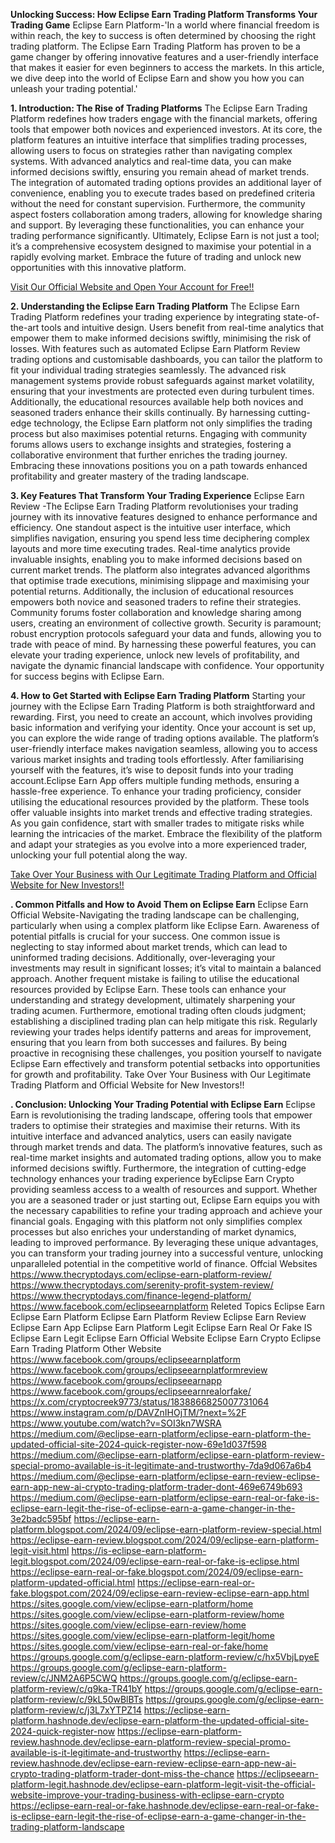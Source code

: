 **Unlocking Success: How Eclipse Earn Trading Platform Transforms Your Trading Game**
Eclipse Earn Platform-'In a world where financial freedom is within reach, the key to success is often determined by choosing the right trading platform. The Eclipse Earn Trading Platform has proven to be a game changer by offering innovative features and a user-friendly interface that makes it easier for even beginners to access the markets. In this article, we dive deep into the world of Eclipse Earn and show you how you can unleash your trading potential.'

**1. Introduction: The Rise of Trading Platforms**
The Eclipse Earn Trading Platform redefines how traders engage with the financial markets, offering tools that empower both novices and experienced investors. At its core, the platform features an intuitive interface that simplifies trading processes, allowing users to focus on strategies rather than navigating complex systems. With advanced analytics and real-time data, you can make informed decisions swiftly, ensuring you remain ahead of market trends. The integration of automated trading options provides an additional layer of convenience, enabling you to execute trades based on predefined criteria without the need for constant supervision. Furthermore, the community aspect fosters collaboration among traders, allowing for knowledge sharing and support. By leveraging these functionalities, you can enhance your trading performance significantly. Ultimately, Eclipse Earn is not just a tool; it’s a comprehensive ecosystem designed to maximise your potential in a rapidly evolving market. Embrace the future of trading and unlock new opportunities with this innovative platform.

<a href="https://www.thecryptodays.com/eclipse-earn-platform-review/">Visit Our Official Website and Open Your Account for Free!!</a>

**2. Understanding the Eclipse Earn Trading Platform**
The Eclipse Earn Trading Platform redefines your trading experience by integrating state-of-the-art tools and intuitive design. Users benefit from real-time analytics that empower them to make informed decisions swiftly, minimising the risk of losses. With features such as automated Eclipse Earn Platform Review trading options and customisable dashboards, you can tailor the platform to fit your individual trading strategies seamlessly. The advanced risk management systems provide robust safeguards against market volatility, ensuring that your investments are protected even during turbulent times. Additionally, the educational resources available help both novices and seasoned traders enhance their skills continually. By harnessing cutting-edge technology, the Eclipse Earn platform not only simplifies the trading process but also maximises potential returns. Engaging with community forums allows users to exchange insights and strategies, fostering a collaborative environment that further enriches the trading journey. Embracing these innovations positions you on a path towards enhanced profitability and greater mastery of the trading landscape.

**3. Key Features That Transform Your Trading Experience**
Eclipse Earn Review -The Eclipse Earn Trading Platform revolutionises your trading journey with its innovative features designed to enhance performance and efficiency. One standout aspect is the intuitive user interface, which simplifies navigation, ensuring you spend less time deciphering complex layouts and more time executing trades. Real-time analytics provide invaluable insights, enabling you to make informed decisions based on current market trends. The platform also integrates advanced algorithms that optimise trade executions, minimising slippage and maximising your potential returns. Additionally, the inclusion of educational resources empowers both novice and seasoned traders to refine their strategies. Community forums foster collaboration and knowledge sharing among users, creating an environment of collective growth. Security is paramount; robust encryption protocols safeguard your data and funds, allowing you to trade with peace of mind. By harnessing these powerful features, you can elevate your trading experience, unlock new levels of profitability, and navigate the dynamic financial landscape with confidence. Your opportunity for success begins with Eclipse Earn.

**4. How to Get Started with Eclipse Earn Trading Platform**
Starting your journey with the Eclipse Earn Trading Platform is both straightforward and rewarding. First, you need to create an account, which involves providing basic information and verifying your identity. Once your account is set up, you can explore the wide range of trading options available. The platform’s user-friendly interface makes navigation seamless, allowing you to access various market insights and trading tools effortlessly. After familiarising yourself with the features, it’s wise to deposit funds into your trading account.Eclipse Earn App  offers multiple funding methods, ensuring a hassle-free experience. To enhance your trading proficiency, consider utilising the educational resources provided by the platform. These tools offer valuable insights into market trends and effective trading strategies. As you gain confidence, start with smaller trades to mitigate risks while learning the intricacies of the market. Embrace the flexibility of the platform and adapt your strategies as you evolve into a more experienced trader, unlocking your full potential along the way.

<a href="https://www.thecryptodays.com/eclipse-earn-platform-review/">Take Over Your Business with Our Legitimate Trading Platform and Official Website for New Investors!!</a>

**. Common Pitfalls and How to Avoid Them on Eclipse Earn**
Eclipse Earn Official Website-Navigating the trading landscape can be challenging, particularly when using a complex platform like Eclipse Earn. Awareness of potential pitfalls is crucial for your success. One common issue is neglecting to stay informed about market trends, which can lead to uninformed trading decisions. Additionally, over-leveraging your investments may result in significant losses; it’s vital to maintain a balanced approach. Another frequent mistake is failing to utilise the educational resources provided by Eclipse Earn. These tools can enhance your understanding and strategy development, ultimately sharpening your trading acumen. Furthermore, emotional trading often clouds judgment; establishing a disciplined trading plan can help mitigate this risk. Regularly reviewing your trades helps identify patterns and areas for improvement, ensuring that you learn from both successes and failures. By being proactive in recognising these challenges, you position yourself to navigate Eclipse Earn effectively and transform potential setbacks into opportunities for growth and profitability.
Take Over Your Business with Our Legitimate Trading Platform and Official Website for New Investors!!

**. Conclusion: Unlocking Your Trading Potential with Eclipse Earn**
Eclipse Earn is revolutionising the trading landscape, offering tools that empower traders to optimise their strategies and maximise their returns. With its intuitive interface and advanced analytics, users can easily navigate through market trends and data. The platform’s innovative features, such as real-time market insights and automated trading options, allow you to make informed decisions swiftly. Furthermore, the integration of cutting-edge technology enhances your trading experience byEclipse Earn Crypto  providing seamless access to a wealth of resources and support. Whether you are a seasoned trader or just starting out, Eclipse Earn equips you with the necessary capabilities to refine your trading approach and achieve your financial goals. Engaging with this platform not only simplifies complex processes but also enriches your understanding of market dynamics, leading to improved performance. By leveraging these unique advantages, you can transform your trading journey into a successful venture, unlocking unparalleled potential in the competitive world of finance.
Offcial Websites
https://www.thecryptodays.com/eclipse-earn-platform-review/
https://www.thecryptodays.com/serenity-profit-system-review/
https://www.thecryptodays.com/finance-legend-platform/
https://www.facebook.com/eclipseearnplatform
Releted Topics
Eclipse Earn
Eclipse Earn Platform
Eclipse Earn Platform Review
Eclipse Earn Review
Eclipse Earn App
Eclipse Earn Platform Legit
Eclipse Earn Real Or Fake
IS Eclipse Earn Legit
Eclipse Earn Official Website
Eclipse Earn Crypto
Eclipse Earn Trading Platform
Other Website
https://www.facebook.com/groups/eclipseearnplatform
https://www.facebook.com/groups/eclipseearnplatformreview
https://www.facebook.com/groups/eclipseearnapp
https://www.facebook.com/groups/eclipseearnrealorfake/
https://x.com/cryptocreek9773/status/1838866825007731064
https://www.instagram.com/p/DAVZnIHOjTM/?next=%2F
https://www.youtube.com/watch?v=SOI3kn7WSRA
https://medium.com/@eclipse-earn-platform/eclipse-earn-platform-the-updated-official-site-2024-quick-register-now-69e1d037f598
https://medium.com/@eclipse-earn-platform/eclipse-earn-platform-review-special-promo-available-is-it-legitimate-and-trustworthy-7da9d067a6b4
https://medium.com/@eclipse-earn-platform/eclipse-earn-review-eclipse-earn-app-new-ai-crypto-trading-platform-trader-dont-469e6749b693
https://medium.com/@eclipse-earn-platform/eclipse-earn-real-or-fake-is-eclipse-earn-legit-the-rise-of-eclipse-earn-a-game-changer-in-the-3e2badc595bf
https://eclipse-earn-platform.blogspot.com/2024/09/eclipse-earn-platform-review-special.html
https://eclipse-earn-review.blogspot.com/2024/09/eclipse-earn-platform-legit-visit.html
https://is-eclipse-earn-platform-legit.blogspot.com/2024/09/eclipse-earn-real-or-fake-is-eclipse.html
https://eclipse-earn-real-or-fake.blogspot.com/2024/09/eclipse-earn-platform-updated-official.html
https://eclipse-earn-real-or-fake.blogspot.com/2024/09/eclipse-earn-review-eclipse-earn-app.html
https://sites.google.com/view/eclipse-earn-platform/home
https://sites.google.com/view/eclipse-earn-platform-review/home
https://sites.google.com/view/eclipse-earn-review/home
https://sites.google.com/view/eclipse-earn-platform-legit/home
https://sites.google.com/view/eclipse-earn-real-or-fake/home
https://groups.google.com/g/eclipse-earn-platform-review/c/hx5VbjLpyeE
https://groups.google.com/g/eclipse-earn-platform-review/c/JNM2A6P5CWQ
https://groups.google.com/g/eclipse-earn-platform-review/c/q9ka-TR41bY
https://groups.google.com/g/eclipse-earn-platform-review/c/9kL50wBlBTs
https://groups.google.com/g/eclipse-earn-platform-review/c/j3L7xYTPZ14
https://eclipse-earn-platform.hashnode.dev/eclipse-earn-platform-the-updated-official-site-2024-quick-register-now
https://eclipse-earn-platform-review.hashnode.dev/eclipse-earn-platform-review-special-promo-available-is-it-legitimate-and-trustworthy
https://eclipse-earn-review.hashnode.dev/eclipse-earn-review-eclipse-earn-app-new-ai-crypto-trading-platform-trader-dont-miss-the-chance
https://eclipseearn-platform-legit.hashnode.dev/eclipse-earn-platform-legit-visit-the-official-website-improve-your-trading-business-with-eclipse-earn-crypto
https://eclipse-earn-real-or-fake.hashnode.dev/eclipse-earn-real-or-fake-is-eclipse-earn-legit-the-rise-of-eclipse-earn-a-game-changer-in-the-trading-platform-landscape
